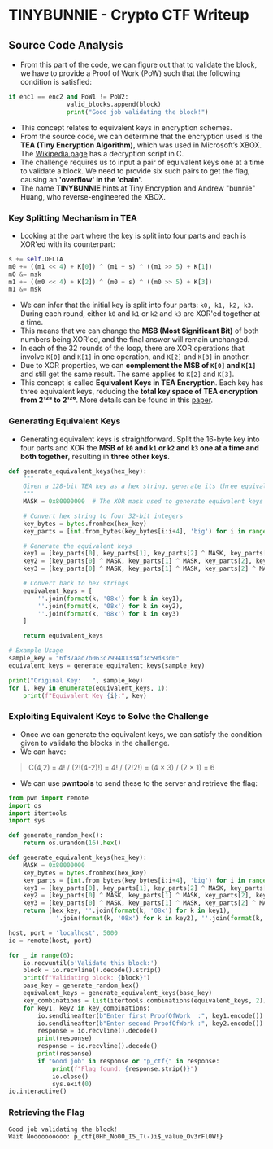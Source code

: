 # TINYBUNNIE - Crypto CTF Writeup

## Source Code Analysis

- From this part of the code, we can figure out that to validate the block, we have to provide a Proof of Work (PoW) such that the following condition is satisfied:

```python
if enc1 == enc2 and PoW1 != PoW2:
                valid_blocks.append(block)
                print("Good job validating the block!")
```

- This concept relates to equivalent keys in encryption schemes.
- From the source code, we can determine that the encryption used is the **TEA (Tiny Encryption Algorithm)**, which was used in Microsoft’s XBOX. The [Wikipedia page](https://en.wikipedia.org/wiki/Tiny_Encryption_Algorithm) has a decryption script in C.
- The challenge requires us to input a pair of equivalent keys one at a time to validate a block. We need to provide six such pairs to get the flag, causing an **'overflow' in the 'chain'.**
- The name **TINYBUNNIE** hints at Tiny Encryption and Andrew "bunnie" Huang, who reverse-engineered the XBOX.

### Key Splitting Mechanism in TEA

- Looking at the part where the key is split into four parts and each is XOR'ed with its counterpart:

```python
s += self.DELTA
m0 += ((m1 << 4) + K[0]) ^ (m1 + s) ^ ((m1 >> 5) + K[1])
m0 &= msk
m1 += ((m0 << 4) + K[2]) ^ (m0 + s) ^ ((m0 >> 5) + K[3])
m1 &= msk
```

- We can infer that the initial key is split into four parts: `k0, k1, k2, k3`. During each round, either `k0` and `k1` or `k2` and `k3` are XOR'ed together at a time.
- This means that we can change the **MSB (Most Significant Bit)** of both numbers being XOR'ed, and the final answer will remain unchanged.
- In each of the 32 rounds of the loop, there are XOR operations that involve `K[0]` and `K[1]` in one operation, and `K[2]` and `K[3]` in another.
- Due to XOR properties, we can **complement the MSB of `K[0]` and `K[1]`** and still get the same result. The same applies to `K[2]` and `K[3]`.
- This concept is called **Equivalent Keys in TEA Encryption**. Each key has three equivalent keys, reducing the **total key space of TEA encryption from 2¹²⁸ to 2¹²⁶**. More details can be found in this [paper](https://www.schneier.com/wp-content/uploads/2016/02/paper-key-schedule.pdf).

### Generating Equivalent Keys

- Generating equivalent keys is straightforward. Split the 16-byte key into four parts and XOR the **MSB of `k0` and `k1` or `k2` and `k3` one at a time and both together**, resulting in **three other keys**.

```python
def generate_equivalent_keys(hex_key):
    """
    Given a 128-bit TEA key as a hex string, generate its three equivalent keys.
    """
    MASK = 0x80000000  # The XOR mask used to generate equivalent keys

    # Convert hex string to four 32-bit integers
    key_bytes = bytes.fromhex(hex_key)
    key_parts = [int.from_bytes(key_bytes[i:i+4], 'big') for i in range(0, 16, 4)]

    # Generate the equivalent keys
    key1 = [key_parts[0], key_parts[1], key_parts[2] ^ MASK, key_parts[3] ^ MASK]
    key2 = [key_parts[0] ^ MASK, key_parts[1] ^ MASK, key_parts[2], key_parts[3]]
    key3 = [key_parts[0] ^ MASK, key_parts[1] ^ MASK, key_parts[2] ^ MASK, key_parts[3] ^ MASK]

    # Convert back to hex strings
    equivalent_keys = [
        ''.join(format(k, '08x') for k in key1),
        ''.join(format(k, '08x') for k in key2),
        ''.join(format(k, '08x') for k in key3)
    ]

    return equivalent_keys

# Example Usage
sample_key = "6f37aad7b063c799481334f3c59d83d0"
equivalent_keys = generate_equivalent_keys(sample_key)

print("Original Key:   ", sample_key)
for i, key in enumerate(equivalent_keys, 1):
    print(f"Equivalent Key {i}:", key)
```

### Exploiting Equivalent Keys to Solve the Challenge

- Once we can generate the equivalent keys, we can satisfy the condition given to validate the blocks in the challenge.
- We can have:
>C(4,2) = 4! / (2!(4-2)!) = 4! / (2!2!) = (4 × 3) / (2 × 1) = 6

- We can use **pwntools** to send these to the server and retrieve the flag:

```python
from pwn import remote
import os
import itertools
import sys

def generate_random_hex():
    return os.urandom(16).hex()

def generate_equivalent_keys(hex_key):
    MASK = 0x80000000
    key_bytes = bytes.fromhex(hex_key)
    key_parts = [int.from_bytes(key_bytes[i:i+4], 'big') for i in range(0, 16, 4)]
    key1 = [key_parts[0], key_parts[1], key_parts[2] ^ MASK, key_parts[3] ^ MASK]
    key2 = [key_parts[0] ^ MASK, key_parts[1] ^ MASK, key_parts[2], key_parts[3]]
    key3 = [key_parts[0] ^ MASK, key_parts[1] ^ MASK, key_parts[2] ^ MASK, key_parts[3] ^ MASK]
    return [hex_key, ''.join(format(k, '08x') for k in key1),
            ''.join(format(k, '08x') for k in key2), ''.join(format(k, '08x') for k in key3)]

host, port = 'localhost', 5000
io = remote(host, port)

for _ in range(6):
    io.recvuntil(b'Validate this block:')
    block = io.recvline().decode().strip()
    print(f"Validating block: {block}")
    base_key = generate_random_hex()
    equivalent_keys = generate_equivalent_keys(base_key)
    key_combinations = list(itertools.combinations(equivalent_keys, 2))
    for key1, key2 in key_combinations:
        io.sendlineafter(b"Enter first ProofOfWork  :", key1.encode())
        io.sendlineafter(b"Enter second ProofOfWork :", key2.encode())
        response = io.recvline().decode()
        print(response)
        response = io.recvline().decode()
        print(response)
        if "Good job" in response or "p_ctf{" in response:
            print(f"Flag found: {response.strip()}")
            io.close()
            sys.exit(0)
io.interactive()
```

### Retrieving the Flag

```shell
Good job validating the block!
Wait Noooooooooo: p_ctf{0Hh_No00_I5_T(-)i$_value_Ov3rFl0W!}
```